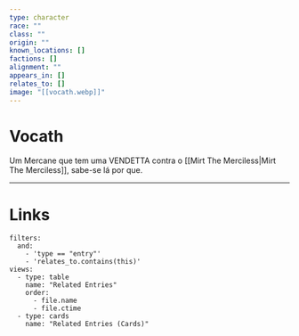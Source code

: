 ```yaml
---
type: character
race: ""
class: ""
origin: ""
known_locations: []
factions: []
alignment: ""
appears_in: []
relates_to: []
image: "[[vocath.webp]]"
---
```

# Vocath

Um Mercane que tem uma VENDETTA contra o [[Mirt The Merciless|Mirt The Merciless]], sabe-se lá por que. 

---

<!-- DYNAMIC:related-entries -->

# Links

```base
filters:
  and:
    - 'type == "entry"'
    - 'relates_to.contains(this)'
views:
  - type: table
    name: "Related Entries"
    order:
	  - file.name
      - file.ctime
  - type: cards
    name: "Related Entries (Cards)"
```

<!-- /DYNAMIC -->
